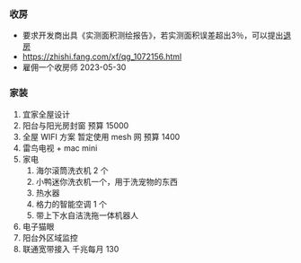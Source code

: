 
### 收房
- 要求开发商出具《实测面积测绘报告》，若实测面积误差超出3％，可以提出[退房](https://baike.fang.com/item/%E9%80%80%E6%88%BF/2102750)
- https://zhishi.fang.com/xf/qg_1072156.html
- 雇佣一个收房师  2023-05-30


### 家装
 1. 宜家全屋设计
 2. 阳台与阳光房封窗  预算 15000
 3. 全屋 WIFI 方案  暂定使用 mesh 网  预算 1400
 4. 雷鸟电视 + mac mini
 5. 家电
	 1. 海尔滚筒洗衣机 2 个
	 2. 小鸭迷你洗衣机一个，用于洗宠物的东西
	 3. 热水器
	 4. 格力的智能空调 1 个
	 5. 带上下水自洁洗拖一体机器人
6. 电子猫眼
7. 阳台外区域监控
8. 联通宽带接入 千兆每月 130